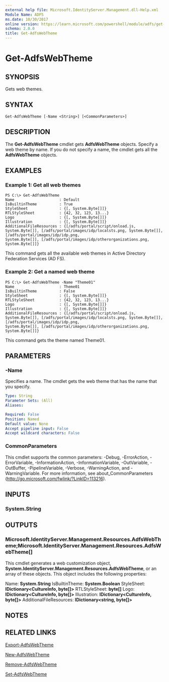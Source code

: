```yaml
---
external help file: Microsoft.IdentityServer.Management.dll-Help.xml
Module Name: ADFS
ms.date: 10/30/2017
online version: https://learn.microsoft.com/powershell/module/adfs/get-adfswebtheme?view=windowsserver2012r2-ps&wt.mc_id=ps-gethelp
schema: 2.0.0
title: Get-AdfsWebTheme
---
```


# Get-AdfsWebTheme

## SYNOPSIS
Gets web themes.

## SYNTAX

```
Get-AdfsWebTheme [-Name <String>] [<CommonParameters>]
```

## DESCRIPTION
The **Get-AdfsWebTheme** cmdlet gets **AdfsWebTheme** objects.
Specify a web theme by name.
If you do not specify a name, the cmdlet gets all the **AdfsWebTheme** objects.

## EXAMPLES

### Example 1: Get all web themes
```
PS C:\> Get-AdfsWebTheme
Name                    : Default
IsBuiltinTheme          : True
StyleSheet              : {[, System.Byte[]]}
RTLStyleSheet           : {42, 32, 123, 13...}
Logo                    : {[, System.Byte[]]}
Illustration            : {[, System.Byte[]]}
AdditionalFileResources : {[/adfs/portal/script/onload.js, System.Byte[]], [/adfs/portal/images/idp/localsts.png, System.Byte[]], [/adfs/portal/images/idp/idp.png,
System.Byte[]], [/adfs/portal/images/idp/otherorganizations.png, System.Byte[]]}
```

This command gets all the available web themes in Active Directory Federation Services (AD FS).

### Example 2: Get a named web theme
```
PS C:\> Get-AdfsWebTheme -Name "Theme01"
Name                    : Theme01
IsBuiltinTheme          : False
StyleSheet              : {[, System.Byte[]]}
RTLStyleSheet           : {42, 32, 123, 13...}
Logo                    : {[, System.Byte[]]}
Illustration            : {[, System.Byte[]]}
AdditionalFileResources : {[/adfs/portal/script/onload.js, System.Byte[]], [/adfs/portal/images/idp/localsts.png, System.Byte[]], [/adfs/portal/images/idp/idp.png,
System.Byte[]], [/adfs/portal/images/idp/otherorganizations.png, System.Byte[]]}
```

This command gets the theme named Theme01.

## PARAMETERS

### -Name
Specifies a name.
The cmdlet gets the web theme that has the name that you specify.

```yaml
Type: String
Parameter Sets: (All)
Aliases: 

Required: False
Position: Named
Default value: None
Accept pipeline input: False
Accept wildcard characters: False
```

### CommonParameters
This cmdlet supports the common parameters: -Debug, -ErrorAction, -ErrorVariable, -InformationAction, -InformationVariable, -OutVariable, -OutBuffer, -PipelineVariable, -Verbose, -WarningAction, and -WarningVariable. For more information, see about_CommonParameters (http://go.microsoft.com/fwlink/?LinkID=113216).

## INPUTS

### System.String

## OUTPUTS

### Microsoft.IdentityServer.Management.Resources.AdfsWebTheme;Microsoft.IdentityServer.Management.Resources.AdfsWebTheme[]
This cmdlet generates a web customization object, **System.IdentityServer.Management.Resources.AdfsWebTheme**, or an array of these objects.
This object includes the following properties: 

Name: **System.String**
IsBuiltinTheme: **System.Boolean**
StyleSheet: **IDictionary\<CultureInfo, byte\[\]\>**
RTLStyleSheet: **byte\[\]**
Logo: **IDictionary\<CultureInfo, byte\[\]\>**
Illustration: **IDictionary\<CultureInfo, byte\[\]\>**
AdditionalFileResources: **IDictionary\<string, byte\[\]\>**

## NOTES

## RELATED LINKS

[Export-AdfsWebTheme](./Export-AdfsWebTheme.md)

[New-AdfsWebTheme](./New-AdfsWebTheme.md)

[Remove-AdfsWebTheme](./Remove-AdfsWebTheme.md)

[Set-AdfsWebTheme](./Set-AdfsWebTheme.md)

